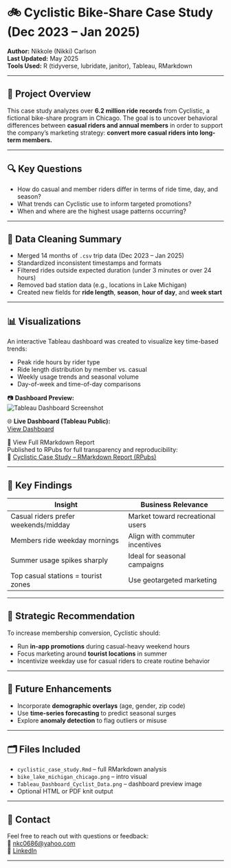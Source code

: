 # 🚲 Cyclistic Bike-Share Case Study (Dec 2023 – Jan 2025)

**Author:** Nikkole (Nikki) Carlson  
**Last Updated:** May 2025  
**Tools Used:** R (tidyverse, lubridate, janitor), Tableau, RMarkdown

---

## 📌 Project Overview

This case study analyzes over **6.2 million ride records** from Cyclistic, a fictional bike-share program in Chicago. The goal is to uncover behavioral differences between **casual riders and annual members** in order to support the company’s marketing strategy: **convert more casual riders into long-term members.**

---

## 🔍 Key Questions

- How do casual and member riders differ in terms of ride time, day, and season?
- What trends can Cyclistic use to inform targeted promotions?
- When and where are the highest usage patterns occurring?

---

## 🧹 Data Cleaning Summary

- Merged 14 months of `.csv` trip data (Dec 2023 – Jan 2025)
- Standardized inconsistent timestamps and formats
- Filtered rides outside expected duration (under 3 minutes or over 24 hours)
- Removed bad station data (e.g., locations in Lake Michigan)
- Created new fields for **ride length**, **season**, **hour of day**, and **week start**

---

## 📊 Visualizations

An interactive Tableau dashboard was created to visualize key time-based trends:

- Peak ride hours by rider type
- Ride length distribution by member vs. casual
- Weekly usage trends and seasonal volume
- Day-of-week and time-of-day comparisons

📷 **Dashboard Preview:**  
![Tableau Dashboard Screenshot](Tableau_Dashboard_Cyclist_Data.png)

🌐 **Live Dashboard (Tableau Public):**  
[View Dashboard](https://public.tableau.com/app/profile/nikki.carlson2355/viz/CyclisticUsageInsights/CyclisticUserBehaviorAnalysis2024)
 
📄 View Full RMarkdown Report  
Published to RPubs for full transparency and reproducibility:  
🔗 [Cyclistic Case Study – RMarkdown Report (RPubs)](https://rpubs.com/Nikki0686/1312027)

---

## 🧠 Key Findings

| Insight                             | Business Relevance              |
|-------------------------------------|----------------------------------|
| Casual riders prefer weekends/midday | Market toward recreational users |
| Members ride weekday mornings        | Align with commuter incentives   |
| Summer usage spikes sharply          | Ideal for seasonal campaigns     |
| Top casual stations = tourist zones  | Use geotargeted marketing        |

---

## 🧭 Strategic Recommendation

To increase membership conversion, Cyclistic should:
- Run **in-app promotions** during casual-heavy weekend hours
- Focus marketing around **tourist locations** in summer
- Incentivize weekday use for casual riders to create routine behavior

---

## 🔮 Future Enhancements

- Incorporate **demographic overlays** (age, gender, zip code)
- Use **time-series forecasting** to predict seasonal surges
- Explore **anomaly detection** to flag outliers or misuse

---

## 🗂️ Files Included

- `cyclistic_case_study.Rmd` – full RMarkdown analysis
- `bike_lake_michigan_chicago.png` – intro visual
- `Tableau_Dashboard_Cyclist_Data.png` – dashboard preview image
- Optional HTML or PDF knit output

---

## 👋 Contact

Feel free to reach out with questions or feedback:  
📧 nkc0686@yahoo.com  
🔗 [LinkedIn](https://www.linkedin.com/in/nikkicarlson)

---


